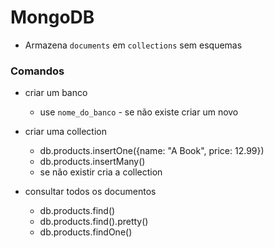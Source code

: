 # MongoDB

- Armazena `documents` em `collections` sem esquemas

### Comandos


- criar um banco
    - use `nome_do_banco` - se não existe criar um novo

- criar uma collection
    - db.products.insertOne({name: "A Book", price: 12.99})
    - db.products.insertMany()
    - se não existir cria a collection

- consultar todos os documentos 
    - db.products.find()
    - db.products.find().pretty()
    - db.products.findOne()
